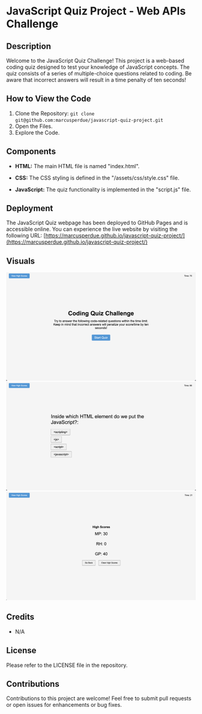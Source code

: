 # JavaScript Quiz Project - Web APIs Challenge

## Description

Welcome to the JavaScript Quiz Challenge! This project is a web-based coding quiz designed to test your knowledge of JavaScript concepts. The quiz consists of a series of multiple-choice questions related to coding. Be aware that incorrect answers will result in a time penalty of ten seconds!

## How to View the Code

1. Clone the Repository: `git clone git@github.com:marcusperdue/javascript-quiz-project.git`
2. Open the Files.
3. Explore the Code.

## Components

- **HTML:** The main HTML file is named "index.html".

- **CSS:** The CSS styling is defined in the "/assets/css/style.css" file.

- **JavaScript:** The quiz functionality is implemented in the "script.js" file.

## Deployment

The JavaScript Quiz webpage has been deployed to GitHub Pages and is accessible online. You can experience the live website by visiting the following URL: [https://marcusperdue.github.io/javascript-quiz-project/](https://marcusperdue.github.io/javascript-quiz-project/)

## Visuals

![Example Image](/assets/images/screenshot3.png)
![Example Image](/assets/images/screenshot1.png)
![Example Image](/assets/images/screenshot2.png)

## Credits

- N/A

## License

Please refer to the LICENSE file in the repository.

## Contributions

Contributions to this project are welcome! Feel free to submit pull requests or open issues for enhancements or bug fixes.

